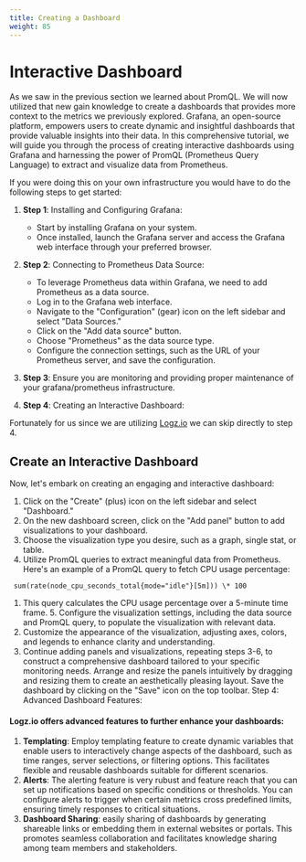 ```yaml
---
title: Creating a Dashboard
weight: 85
---
```


# Interactive Dashboard

As we saw in the previous section we learned about PromQL. We will now utilized that new gain knowledge to create a dashboards that provides more context to the metrics we previously explored. Grafana, an open-source platform, empowers users to create dynamic and insightful dashboards that provide valuable insights into their data. In this comprehensive tutorial, we will guide you through the process of creating interactive dashboards using Grafana and harnessing the power of PromQL (Prometheus Query Language) to extract and visualize data from Prometheus.

If you were doing this on your own infrastructure you would have to do the following steps to get started:

1. **Step 1**: Installing and Configuring Grafana:

   - Start by installing Grafana on your system.
   - Once installed, launch the Grafana server and access the Grafana web interface through your preferred browser.

1. **Step 2**: Connecting to Prometheus Data Source:

   - To leverage Prometheus data within Grafana, we need to add Prometheus as a data source.
   - Log in to the Grafana web interface.
   - Navigate to the "Configuration" (gear) icon on the left sidebar and select "Data Sources."
   - Click on the "Add data source" button.
   - Choose "Prometheus" as the data source type.
   - Configure the connection settings, such as the URL of your Prometheus server, and save the configuration.

1. **Step 3**: Ensure you are monitoring and providing proper maintenance of your grafana/prometheus infrastructure.
1. **Step 4**: Creating an Interactive Dashboard:

Fortunately for us since we are utilizing [Logz.io](https://logz.io) we can skip directly to step 4.

## Create an Interactive Dashboard

Now, let's embark on creating an engaging and interactive dashboard:

1. Click on the "Create" (plus) icon on the left sidebar and select "Dashboard."
1. On the new dashboard screen, click on the "Add panel" button to add visualizations to your dashboard.
1. Choose the visualization type you desire, such as a graph, single stat, or table.
1. Utilize PromQL queries to extract meaningful data from Prometheus. Here's an example of a PromQL query to fetch CPU usage percentage:

```
 sum(rate(node_cpu_seconds_total{mode="idle"}[5m])) \* 100

```

1. This query calculates the CPU usage percentage over a 5-minute time frame. 5. Configure the visualization settings, including the data source and PromQL query, to populate the visualization with relevant data.
1. Customize the appearance of the visualization, adjusting axes, colors, and legends to enhance clarity and understanding.
1. Continue adding panels and visualizations, repeating steps 3-6, to construct a comprehensive dashboard tailored to your specific monitoring needs.
   Arrange and resize the panels intuitively by dragging and resizing them to create an aesthetically pleasing layout.
   Save the dashboard by clicking on the "Save" icon on the top toolbar.
   Step 4: Advanced Dashboard Features:

#### Logz.io offers advanced features to further enhance your dashboards:

1. **Templating**: Employ templating feature to create dynamic variables that enable users to interactively change aspects of the dashboard, such as time ranges, server selections, or filtering options. This facilitates flexible and reusable dashboards suitable for different scenarios.
1. **Alerts**: The alerting feature is very rubust and feature reach that you can set up notifications based on specific conditions or thresholds. You can configure alerts to trigger when certain metrics cross predefined limits, ensuring timely responses to critical situations.
1. **Dashboard Sharing**: easily sharing of dashboards by generating shareable links or embedding them in external websites or portals. This promotes seamless collaboration and facilitates knowledge sharing among team members and stakeholders.

